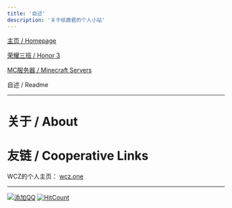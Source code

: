 ```yaml
---
title: '自述'
description: '关于纸鹿君的个人小站'
---
```


[主页 / Homepage](index)

[荣耀三班 / Honor 3](honor3)

[MC服务器 / Minecraft Servers](mc)

自述 / Readme

------

# 关于 / About



# 友链 / Cooperative Links

WCZ的个人主页： [wcz.one](http://wcz.one)

------

[![添加QQ](https://img.shields.io/badge/添加QQ-2399052066-3af?style=flat-square&logo=tencent-qq)](http://wpa.qq.com/msgrd?v=3&uin=2399052066&site=qq&menu=yes)	[![HitCount](http://hits.dwyl.io/L33Z22L11/Zhilufun.svg)](http://hits.dwyl.io/L33Z22L11/Zhilufun)

